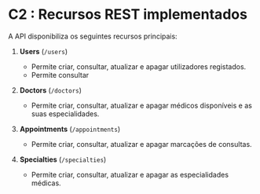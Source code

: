 # C2 : Recursos REST implementados

A API disponibiliza os seguintes recursos principais:

1. **Users** (`/users`)
   - Permite criar, consultar, atualizar e apagar utilizadores registados.
   - Permite consultar
     
2. **Doctors** (`/doctors`)  
   - Permite criar, consultar, atualizar e apagar médicos disponíveis e as suas especialidades.

3. **Appointments** (`/appointments`)  
   - Permite criar, consultar, atualizar e apagar marcações de consultas.

4. **Specialties** (`/specialties`)  
   - Permite criar, consultar, atualizar e apagar as especialidades médicas.
